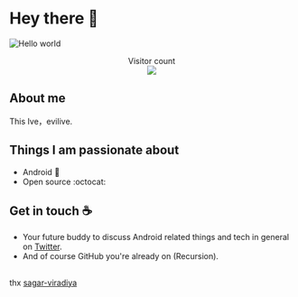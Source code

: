 # Hey there :wave:

<img src="https://raw.githubusercontent.com/zynowhere/intvoid/main/resources/banner.png" alt="Hello world">

<p align="center"> 
  Visitor count<br>
  <img src="https://profile-counter.glitch.me/zynowhere/count.svg" />
</p>

## About me

This Ive，evilive.


## Things I am passionate about

- Android :robot:
- Open source :octocat:

## Get in touch :coffee:

- Your future buddy to discuss Android related things and tech in general on [Twitter](https://twitter.com/IveZhu).
- And of course GitHub you're already on (Recursion).

##
thx [sagar-viradiya](https://github.com/sagar-viradiya)
<!--
**sagar-viradiya/sagar-viradiya** is a ✨ _special_ ✨ repository because its `README.md` (this file) appears on your GitHub profile.

Here are some ideas to get you started: 

- 🔭 I’m currently working on ...
- 🌱 I’m currently learning ...
- 👯 I’m looking to collaborate on ...
- 🤔 I’m looking for help with ...
- 💬 Ask me about ...
- 📫 How to reach me: ...
- 😄 Pronouns: ...
- ⚡ Fun fact: ...
-->
